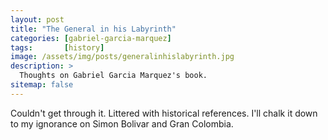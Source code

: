 ```yaml
---
layout: post
title: "The General in his Labyrinth"
categories: [gabriel-garcia-marquez]
tags:       [history]
image: /assets/img/posts/generalinhislabyrinth.jpg
description: >
  Thoughts on Gabriel Garcia Marquez's book.
sitemap: false
---
```


Couldn't get through it. Littered with historical references. I'll chalk it down to my ignorance on Simon Bolivar and Gran Colombia.